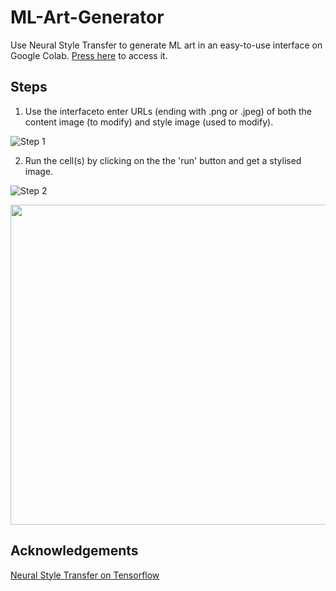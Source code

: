 # ML-Art-Generator
Use Neural Style Transfer to generate ML art in an easy-to-use interface on Google Colab. [Press here](https://colab.research.google.com/github/shubhaankargupta/ML-Art-Generator/blob/main/ML_GAN_ART.ipynb) to access it.

## Steps
1. Use the interfaceto enter URLs (ending with .png or .jpeg) of both the content image (to modify) and style image (used to modify).

![Step 1](https://user-images.githubusercontent.com/63454581/140332159-b7aab504-7f99-4308-89a1-833c612fabdc.png)

2. Run the cell(s) by clicking on the the 'run' button and get a stylised image.
 
![Step 2](https://user-images.githubusercontent.com/63454581/140332255-93bd7940-2b25-460b-bda3-0d983309530a.png)


<img src="https://user-images.githubusercontent.com/63454581/140349002-8fee95c4-168c-49b7-85d4-0b13b1373374.gif" width="512"/>



## Acknowledgements
[Neural Style Transfer on Tensorflow](https://www.tensorflow.org/tutorials/generative/style_transfer)

